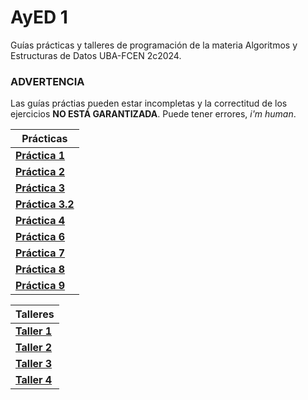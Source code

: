 # AyED 1

Guías prácticas y talleres de programación de la materia Algoritmos y Estructuras de Datos UBA-FCEN 2c2024.

### ADVERTENCIA

Las guías práctias pueden estar incompletas y la correctitud de los ejercicios **NO ESTÁ GARANTIZADA**. Puede tener errores, _i'm human_.

| Prácticas                                              |
| ------------------------------------------------------ |
| [**Práctica 1**](/practicas/guia-1/main.pdf)           |
| [**Práctica 2**](/practicas/guia-2/main.pdf)           |
| [**Práctica 3**](/practicas/guia-3/main.pdf)           |
| [**Práctica 3.2**](/practicas/guia-3-parte-2/main.pdf) |
| [**Práctica 4**](/practicas/guia-4/main.pdf)           |
| [**Práctica 6**](/practicas/guia-6/main.pdf)           |
| [**Práctica 7**](/practicas/guia-7/main.pdf)           |
| [**Práctica 8**](/practicas/guia-8/main.pdf)           |
| [**Práctica 9**](/practicas/guia-9/main.pdf)           |

| Talleres                          |
| --------------------------------- |
| [**Taller 1**](/talleres/taller1) |
| [**Taller 2**](/talleres/taller2) |
| [**Taller 3**](/talleres/taller3) |
| [**Taller 4**](/talleres/taller4) |

